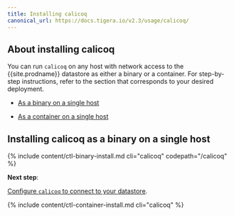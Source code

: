 ```yaml
---
title: Installing calicoq
canonical_url: https://docs.tigera.io/v2.3/usage/calicoq/
---
```


## About installing calicoq

You can run `calicoq` on any host with network access to the
{{site.prodname}} datastore as either a binary or a container.
For step-by-step instructions, refer to the section that
corresponds to your desired deployment.

- [As a binary on a single host](#installing-calicoq-as-a-binary-on-a-single-host)

- [As a container on a single host](#installing-calicoq-as-a-container-on-a-single-host)

## Installing calicoq as a binary on a single host

{% include content/ctl-binary-install.md cli="calicoq" codepath="/calicoq" %}

**Next step**:

[Configure `calicoq` to connect to your datastore]({{site.baseurl}}/getting-started/calicoq/configure/).

{% include content/ctl-container-install.md cli="calicoq" %}
